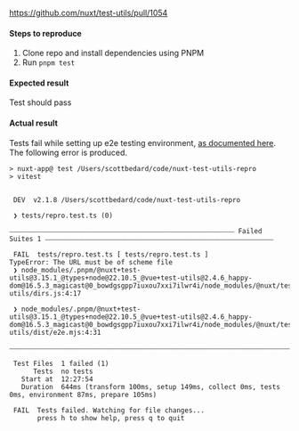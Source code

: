 https://github.com/nuxt/test-utils/pull/1054

#### Steps to reproduce

1. Clone repo and install dependencies using PNPM
2. Run `pnpm test`

#### Expected result

Test should pass

#### Actual result

Tests fail while setting up e2e testing environment, [as documented here](https://nuxt.com/docs/getting-started/testing#conflict-with-end-to-end-testing). The following error is produced.

```
> nuxt-app@ test /Users/scottbedard/code/nuxt-test-utils-repro
> vitest


 DEV  v2.1.8 /Users/scottbedard/code/nuxt-test-utils-repro

 ❯ tests/repro.test.ts (0)

⎯⎯⎯⎯⎯⎯⎯⎯⎯⎯⎯⎯⎯⎯⎯⎯⎯⎯⎯⎯⎯⎯⎯⎯⎯⎯⎯⎯⎯⎯⎯⎯⎯⎯⎯⎯⎯⎯⎯⎯⎯⎯⎯⎯⎯⎯⎯⎯⎯⎯⎯⎯⎯⎯⎯⎯⎯⎯⎯⎯⎯⎯⎯⎯⎯⎯⎯⎯ Failed Suites 1 ⎯⎯⎯⎯⎯⎯⎯⎯⎯⎯⎯⎯⎯⎯⎯⎯⎯⎯⎯⎯⎯⎯⎯⎯⎯⎯⎯⎯⎯⎯⎯⎯⎯⎯⎯⎯⎯⎯⎯⎯⎯⎯⎯⎯⎯⎯⎯⎯⎯⎯⎯⎯⎯⎯⎯⎯⎯⎯⎯⎯⎯⎯⎯⎯⎯⎯⎯⎯⎯

 FAIL  tests/repro.test.ts [ tests/repro.test.ts ]
TypeError: The URL must be of scheme file
 ❯ node_modules/.pnpm/@nuxt+test-utils@3.15.1_@types+node@22.10.5_@vue+test-utils@2.4.6_happy-dom@16.5.3_magicast@0_bowdgsgpp7iuxou7xxi7ilwr4i/node_modules/@nuxt/test-utils/dirs.js:4:17

 ❯ node_modules/.pnpm/@nuxt+test-utils@3.15.1_@types+node@22.10.5_@vue+test-utils@2.4.6_happy-dom@16.5.3_magicast@0_bowdgsgpp7iuxou7xxi7ilwr4i/node_modules/@nuxt/test-utils/dist/e2e.mjs:4:31

⎯⎯⎯⎯⎯⎯⎯⎯⎯⎯⎯⎯⎯⎯⎯⎯⎯⎯⎯⎯⎯⎯⎯⎯⎯⎯⎯⎯⎯⎯⎯⎯⎯⎯⎯⎯⎯⎯⎯⎯⎯⎯⎯⎯⎯⎯⎯⎯⎯⎯⎯⎯⎯⎯⎯⎯⎯⎯⎯⎯⎯⎯⎯⎯⎯⎯⎯⎯⎯⎯⎯⎯⎯⎯⎯⎯⎯⎯⎯⎯⎯⎯⎯⎯⎯⎯⎯⎯⎯⎯⎯⎯⎯⎯⎯⎯⎯⎯⎯⎯⎯⎯⎯⎯⎯⎯⎯⎯⎯⎯⎯⎯⎯⎯⎯⎯⎯⎯⎯⎯⎯⎯⎯⎯⎯⎯⎯⎯⎯⎯⎯⎯⎯⎯⎯⎯⎯⎯⎯⎯⎯⎯⎯⎯⎯⎯⎯⎯[1/1]⎯

 Test Files  1 failed (1)
      Tests  no tests
   Start at  12:27:54
   Duration  644ms (transform 100ms, setup 149ms, collect 0ms, tests 0ms, environment 87ms, prepare 105ms)

 FAIL  Tests failed. Watching for file changes...
       press h to show help, press q to quit
```
